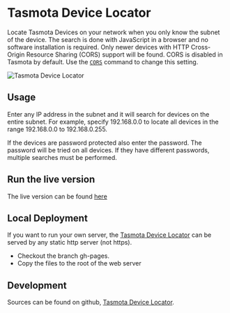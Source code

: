# Tasmota Device Locator

Locate Tasmota Devices on your network when you only know the subnet of the device. The search is done with JavaScript in a browser and no software installation is required. Only newer devices with HTTP Cross-Origin Resource Sharing (CORS) support will be found. CORS is disabled in Tasmota by default. Use the [`CORS`](Commands.md#cors) command to change this setting.

![Tasmota Device Locator](https://user-images.githubusercontent.com/34340210/67679904-8e3c3d80-f960-11e9-93a6-c163dd5b4a9c.png)

## Usage

Enter any IP address in the subnet and it will search for devices on the entire subnet. For example, specify 192.168.0.0 to locate all devices in the range 192.168.0.0 to 192.168.0.255.

If the devices are password protected also enter the password. The password will be tried on all devices. If they have different passwords, multiple searches must be performed.

## Run the live version
The live version can be found [here](http://tasmota.simplethings.work)

## Local Deployment
If you want to run your own server, the [Tasmota Device Locator](https://github.com/KimNyholm/tasmota-device-locator) can be served by any static http server (not https).
- Checkout the branch gh-pages.
- Copy the files to the root of the web server

## Development
Sources can be found on github, [Tasmota Device Locator](https://github.com/KimNyholm/tasmota-device-locator).
